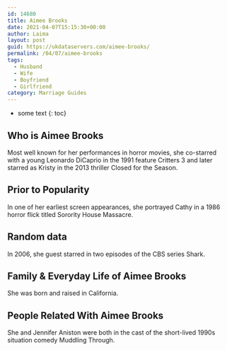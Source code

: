```yaml
---
id: 14680
title: Aimee Brooks
date: 2021-04-07T15:15:30+00:00
author: Laima
layout: post
guid: https://ukdataservers.com/aimee-brooks/
permalink: /04/07/aimee-brooks
tags:
  - Husband
  - Wife
  - Boyfriend
  - Girlfriend
category: Marriage Guides
---
```


* some text
{: toc}


## Who is Aimee Brooks
                  
                  
                  
Most well known for her performances in horror movies, she co-starred with a young Leonardo DiCaprio in the 1991 feature Critters 3 and later starred as Kristy in the 2013 thriller Closed for the Season.
                  
              
            
              
            
                
                
                
## Prior to Popularity
                  
                  
                  
In one of her earliest screen appearances, she portrayed Cathy in a 1986 horror flick titled Sorority House Massacre.
                  
              
            
              
            
                
                
                
## Random data
                  
                  
                  
In 2006, she guest starred in two episodes of the CBS series Shark.
                  
              
            
              
            
                
                
                
## Family & Everyday Life of Aimee Brooks
                  
                  
                  
She was born and raised in California.
                  
              
            
              
            
                
                
                
## People Related With Aimee Brooks
                  
                  
                  
She and Jennifer Aniston were both in the cast of the short-lived 1990s situation comedy Muddling Through.
                  
              
            
              
            
                
              
            
              
              
            
            
              
            
          
          
          